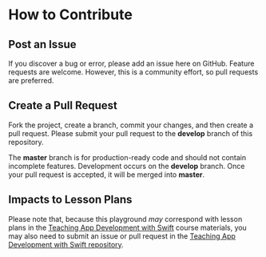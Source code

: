 # How to Contribute

## Post an Issue

If you discover a bug or error, please add an issue here on GitHub. Feature requests are welcome. However, this is a community effort, so pull requests are preferred.

## Create a Pull Request

Fork the project, create a branch, commit your changes, and then create a pull request. Please submit your pull request to the **develop** branch of this repository.

The **master** branch is for production-ready code and should not contain incomplete features. Development occurs on the **develop** branch. Once your pull request is accepted, it will be merged into **master**.

## Impacts to Lesson Plans

Please note that, because this playground _may_ correspond with lesson plans in the [Teaching App Development with Swift](http://swifteducation.github.io) course materials, you may also need to submit an issue or pull request in the [Teaching App Development with Swift repository](http://github.com/SwiftEducation/teaching-app-dev-swift).
